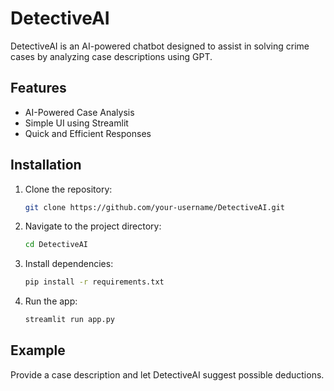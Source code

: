 # DetectiveAI

DetectiveAI is an AI-powered chatbot designed to assist in solving crime cases by analyzing case descriptions using GPT.

## Features
- AI-Powered Case Analysis
- Simple UI using Streamlit
- Quick and Efficient Responses

## Installation
1. Clone the repository:
    ```bash
    git clone https://github.com/your-username/DetectiveAI.git
    ```
2. Navigate to the project directory:
    ```bash
    cd DetectiveAI
    ```
3. Install dependencies:
    ```bash
    pip install -r requirements.txt
    ```
4. Run the app:
    ```bash
    streamlit run app.py
    ```

## Example
Provide a case description and let DetectiveAI suggest possible deductions.  
